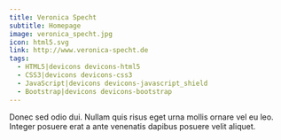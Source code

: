 ```yaml
---
title: Veronica Specht
subtitle: Homepage
image: veronica_specht.jpg
icon: html5.svg
link: http://www.veronica-specht.de
tags:
  - HTML5|devicons devicons-html5
  - CSS3|devicons devicons-css3
  - JavaScript|devicons devicons-javascript_shield
  - Bootstrap|devicons devicons-bootstrap
---
```


Donec sed odio dui. Nullam quis risus eget urna mollis ornare vel eu leo. Integer posuere erat a ante venenatis dapibus posuere velit aliquet.
